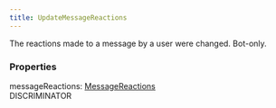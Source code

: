 ```yaml
---
title: UpdateMessageReactions
---
```


The reactions made to a message by a user were changed. Bot-only.

### Properties

<div class="flex flex-col gap-3"><div><div class="flex gap-2"><div class="font-mono p" id="p_messageReactions" data-anchor><span class="font-bold">messageReactions</span><span class="opacity-50">:</span> <a href="/types/messagereactions"  >MessageReactions</a></div><div class="flex items-center"><div class="bg-dbt px-1.5 rounded-md select-none text-fgt text-[10px]">DISCRIMINATOR</div></div></div></div></div>

